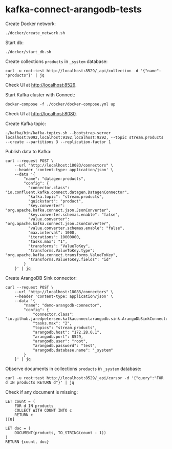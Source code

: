 # kafka-connect-arangodb-tests

Create Docker network:
```shell
./docker/create_network.sh
```

Start db:
```shell
./docker/start_db.sh
```

Create collections `products` in `_system` database:
```shell
curl -u root:test http://localhost:8529/_api/collection -d '{"name": "products"}' | jq
```

Check UI at [http://localhost:8529](http://localhost:8529).

Start Kafka cluster with Connect:
```shell
docker-compose -f ./docker/docker-compose.yml up
```

Check UI at [http://localhost:8080](http://localhost:8080).

Create Kafka topic:
```shell
~/kafka/bin/kafka-topics.sh --bootstrap-server localhost:9092,localhost:9192,localhost:9292, --topic stream.products --create --partitions 3 --replication-factor 1
```

Publish data to Kafka:
```shell
curl --request POST \
    --url "http://localhost:18083/connectors" \
    --header 'content-type: application/json' \
    --data '{
        "name": "datagen-products",
        "config": {
          "connector.class": "io.confluent.kafka.connect.datagen.DatagenConnector",
          "kafka.topic": "stream.products",
          "quickstart": "product",
          "key.converter": "org.apache.kafka.connect.json.JsonConverter",
          "key.converter.schemas.enable": "false",
          "value.converter": "org.apache.kafka.connect.json.JsonConverter",
          "value.converter.schemas.enable": "false",
          "max.interval": 1000,
          "iterations": 10000000,
          "tasks.max": "1",
          "transforms": "ValueToKey",
          "transforms.ValueToKey.type": "org.apache.kafka.connect.transforms.ValueToKey",
          "transforms.ValueToKey.fields": "id"
        }
    }' | jq
```

Create ArangoDB Sink connector:
```shell
curl --request POST \
    --url "http://localhost:18083/connectors" \
    --header 'content-type: application/json' \
    --data '{
        "name": "demo-arangodb-connector",
        "config": {
            "connector.class": "io.github.jaredpetersen.kafkaconnectarangodb.sink.ArangoDbSinkConnector",
            "tasks.max": "2",
            "topics": "stream.products",
            "arangodb.host": "172.28.0.1",
            "arangodb.port": 8529,
            "arangodb.user": "root",
            "arangodb.password": "test",
            "arangodb.database.name": "_system"
        }
    }' | jq
```

Observe documents in collections `products` in `_system` database:
```shell
curl -u root:test http://localhost:8529/_api/cursor -d '{"query":"FOR d IN products RETURN d"}' | jq
```

Check if any document is missing:
```AQL
LET count = (   
    FOR d IN products 
    COLLECT WITH COUNT INTO c
    RETURN c
)[0]

LET doc = (
    DOCUMENT(products, TO_STRING(count - 1))
)
RETURN {count, doc}
```
